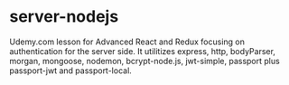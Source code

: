 # server-nodejs

Udemy.com lesson for Advanced React and Redux focusing on authentication for the server side.
It utilitizes express, http, bodyParser, morgan, mongoose, nodemon, bcrypt-node.js, jwt-simple, passport plus passport-jwt and passport-local.
